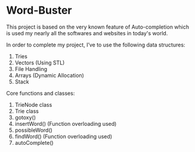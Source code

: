 # Word-Buster
This project is based on the very known feature of Auto-completion which is used my nearly all the softwares and websites in today's world. 

In order to complete my project, I’ve to use the following data structures:
1.	Tries
2.	Vectors (Using STL)
3.	File Handling
4.	Arrays (Dynamic Allocation)
5.	Stack


Core functions and classes:
1.	TrieNode class
2.	Trie class
3.	gotoxy()
4.	insertWord() (Function overloading used)
5.	possibleWord() 
6.	findWord() (Function overloading used)
7.	autoComplete()
